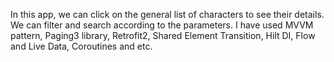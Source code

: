 In this app, we can click on the general list of characters to see their details. We can filter and search according to the parameters. I have used MVVM pattern, Paging3 library, Retrofit2, Shared Element Transition, Hilt DI, Flow and Live Data, Coroutines and etc.

